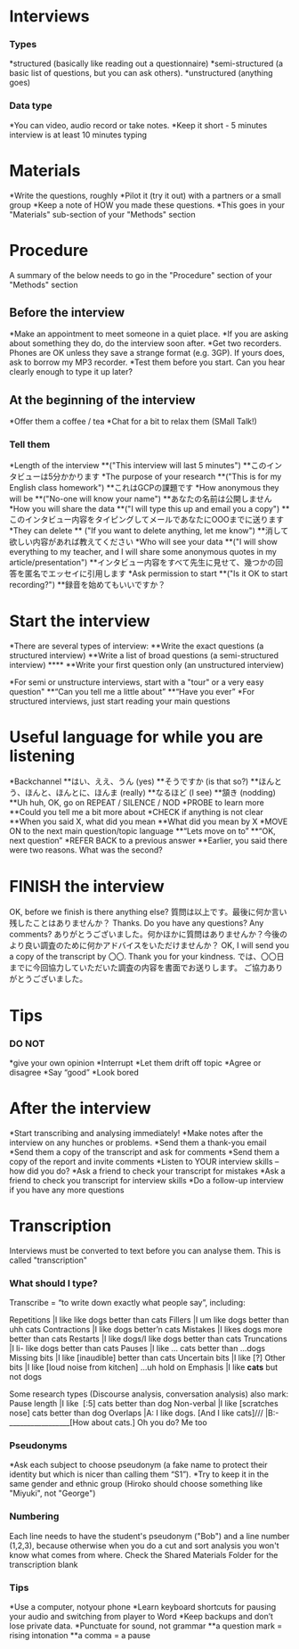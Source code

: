 # Interviews
### Types
*structured (basically like reading out a questionnaire)
*semi-structured (a basic list of questions, but you can ask others).
*unstructured (anything goes)

### Data type
*You can video, audio record or take notes.
*Keep it short - 5 minutes interview is at least 10 minutes typing


# Materials
*Write the questions, roughly
*Pilot it (try it out) with a partners or a small group
*Keep a note of HOW you made these questions.
*This goes in your "Materials" sub-section of your "Methods" section

# Procedure
A summary of the below needs to go in the "Procedure" section of your "Methods" section

## Before the interview
*Make an appointment to meet someone in a quiet place.
*If you are asking about something they do, do the interview soon after.
*Get two recorders. Phones are OK unless they save a strange format (e.g. 3GP). If yours does, ask to borrow my MP3 recorder.
*Test them before you start. Can you hear clearly enough to type it up later?

## At the beginning of the interview
*Offer them a coffee / tea
*Chat for a bit to relax them (SMall Talk!)

### Tell them
*Length of the interview
**("This interview will last 5 minutes")
**このインタビューは5分かかります
*The purpose of your research
**("This is for my English class homework")
**これはGCPの課題です
*How anonymous they will be
**("No-one will know your name")
**あなたの名前は公開しません
*How you will share the data
**("I will type this up and email you a copy")
**このインタビュー内容をタイピングしてメールであなたにOOOまでに送ります
*They can delete
** ("If you want to delete anything, let me know")
**消して欲しい内容があれば教えてください
*Who will see your data
**("I will show everything to my teacher, and I will share some anonymous quotes in my article/presentation")
**インタビュー内容をすべて先生に見せて、幾つかの回答を匿名でエッセイに引用します
*Ask permission to start
**("Is it OK to start recording?")
**録音を始めてもいいですか？

# Start the interview
*There are several types of interview:
**Write the exact questions (a structured interview)
**Write a list of broad questions (a semi-structured interview) ****
**Write your first question only (an unstructured interview)

*For semi or unstructure interviews, start with a "tour" or a very easy question"
**“Can you tell me a little about”
**“Have you ever”
*For structured interviews, just start reading your main questions


# Useful language for while you are listening
*Backchannel
**はい、ええ、うん (yes)
**そうですか (is that so?)
**ほんとう、ほんと、ほんとに、ほんま (really)
**なるほど (I see)
**頷き (nodding)
**Uh huh, OK, go on REPEAT / SILENCE / NOD
*PROBE to learn more
**Could you tell me a bit more about
*CHECK if anything is not clear
**When you said X, what did you mean
**What did you mean by X
*MOVE ON to the next main question/topic language
**“Lets move on to”
**“OK, next question”
*REFER BACK to a previous answer
**Earlier, you said there were two reasons. What was the second?

# FINISH the interview
OK, before we finish is there anything else?
質問は以上です。最後に何か言い残したことはありませんか？
Thanks. Do you have any questions? Any comments?
ありがとうございました。何かほかに質問はありませんか？今後のより良い調査のために何かアドバイスをいただけませんか？
OK, I will send you a copy of the transcript by 〇〇. Thank you for your kindness.
では、〇〇日までに今回協力していただいた調査の内容を書面でお送りします。
ご協力ありがとうございました。


# Tips
### DO NOT
*give your own opinion
*Interrupt
*Let them drift off topic
*Agree or disagree
*Say “good”
*Look bored


# After the interview
*Start transcribing and analysing immediately!
*Make notes after the interview on any hunches or problems.
*Send them a thank-you email
*Send them a copy of the transcript and ask for comments
*Send them a copy of the report and invite comments
*Listen to YOUR interview skills – how did you do?
*Ask a friend to check your transcript for mistakes
*Ask a friend to check you transcript for interview skills
*Do a follow-up interview if you have any more questions

# Transcription
Interviews must be converted to text before you can analyse them.
This is called "transcription"

### What should I type?
Transcribe = “to write down exactly what people say”, including:

Repetitions     |I like like dogs better than cats
Fillers         |I um like dogs better than uhh cats
Contractions    |I like dogs better’n cats
Mistakes        |I likes dogs more better than cats
Restarts        |I like dogs/I like dogs better than cats
Truncations     |I li- like dogs better than cats
Pauses          |I like … cats better than …dogs
Missing bits    |I like [inaudible] better than cats
Uncertain bits  |I like [?]
Other bits      |I like [loud noise from kitchen] …uh hold on
Emphasis        |I like __cats__ but not dogs

Some research types (Discourse analysis, conversation analysis) also mark:
Pause length    |I like  [:5] cats better than dog
Non-verbal      |I like [scratches nose] cats better than dog
Overlaps        |A: I like dogs.     [And I like cats]///
                |B:-_________________[How about cats.] Oh you do? Me too

### Pseudonyms
*Ask each subject to choose pseudonym (a fake name to protect their identity but which is nicer than calling them “S1”).
*Try to keep it in the same gender and ethnic group (Hiroko should choose something like "Miyuki", not "George")

### Numbering
Each line needs to have the student's pseudonym ("Bob") and a line number (1,2,3), because otherwise when you do a cut and sort analysis you won't know what comes from where.
Check the Shared Materials Folder for the transcription blank



### Tips
*Use a computer, notyour phone
*Learn keyboard shortcuts for pausing your audio and switching from player to Word
*Keep backups and don’t lose private data.
*Punctuate for sound, not grammar
**a question mark = rising intonation
**a comma = a pause

